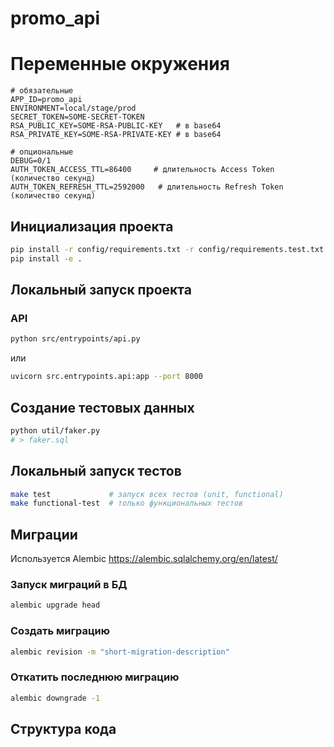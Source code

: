 # promo_api

# Переменные окружения

```dotenv
# обязательные
APP_ID=promo_api
ENVIRONMENT=local/stage/prod
SECRET_TOKEN=SOME-SECRET-TOKEN
RSA_PUBLIC_KEY=SOME-RSA-PUBLIC-KEY   # в base64
RSA_PRIVATE_KEY=SOME-RSA-PRIVATE-KEY # в base64

# опциональные
DEBUG=0/1
AUTH_TOKEN_ACCESS_TTL=86400     # длительность Access Token (количество секунд)
AUTH_TOKEN_REFRESH_TTL=2592000   # длительность Refresh Token (количество секунд)
```

## Инициализация проекта

```bash
pip install -r config/requirements.txt -r config/requirements.test.txt
pip install -e .
```

## Локальный запуск проекта

### API
```bash
python src/entrypoints/api.py
```
или
```bash
uvicorn src.entrypoints.api:app --port 8000
```

## Создание тестовых данных

```bash
python util/faker.py
# > faker.sql
```

## Локальный запуск тестов

```bash
make test             # запуск всех тестов (unit, functional)
make functional-test  # только функциональных тестов
```

## Миграции
Используется Alembic https://alembic.sqlalchemy.org/en/latest/

### Запуск миграций в БД
```bash
alembic upgrade head
```

### Создать миграцию
```bash
alembic revision -m "short-migration-description"
```

### Откатить последнюю миграцию
```bash
alembic downgrade -1
```

## Структура кода

